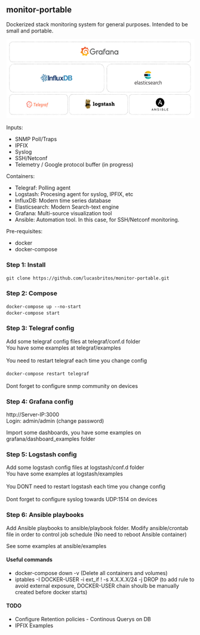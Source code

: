 ## monitor-portable

Dockerized stack monitoring system for general purposes. Intended to be small and portable.

<img src="images/stack.PNG" width="522" height="210">

Inputs:

- SNMP Poll/Traps
- IPFIX
- Syslog
- SSH/Netconf
- Telemetry / Google protocol buffer (in progress)

Containers:

- Telegraf: Polling agent
- Logstash: Procesing agent for syslog, IPFIX, etc
- InfluxDB: Modern time series database
- Elasticsearch: Modern Search-text engine
- Grafana: Multi-source visualization tool
- Ansible: Automation tool. In this case, for SSH/Netconf monitoring.

Pre-requisites:
- docker
- docker-compose

### Step 1: Install

```git clone https://github.com/lucasbritos/monitor-portable.git```

### Step 2: Compose

```docker-compose up --no-start``` <br />
```docker-compose start``` <br />

### Step 3: Telegraf config

Add some telegraf config files at telegraf/conf.d folder <br />
You have some examples at telegraf/examples <br />
<br />
You need to restart telegraf each time you change config<br />
<br />
```docker-compose restart telegraf```<br />
<br />
Dont forget to configure snmp community on devices <br />

### Step 4: Grafana config

http://Server-IP:3000 <br />
Login: admin/admin (change password) <br />

Import some dashboards, you have some examples on grafana/dashboard_examples folder

### Step 5: Logstash config

Add some logstash config files at logstash/conf.d folder <br />
You have some examples at logstash/examples <br />
<br />
You DONT need to restart logstash each time you change config<br />
<br />
Dont forget to configure syslog towards UDP:1514 on devices<br />

### Step 6: Ansible playbooks

Add Ansible playbooks to ansible/playbook folder.
Modify ansible/crontab file in order to control job schedule (No need to reboot Ansible container)

See some examples at ansible/examples

#### Useful commands

- docker-compose down -v (Delete all containers and volumes)
- iptables -I DOCKER-USER -i ext_if ! -s X.X.X.X/24 -j DROP (to add rule to avoid external exposure, DOCKER-USER chain shoulb be manually created before docker starts) 

#### TODO

- Configure Retention policies - Continous Querys on DB
- IPFIX Examples
